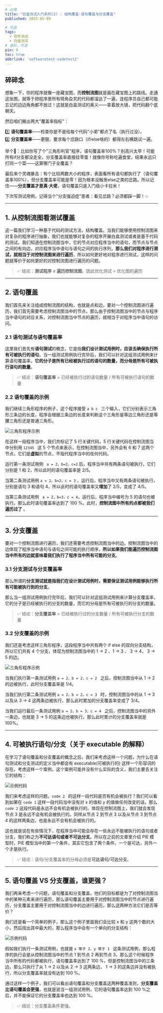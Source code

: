 ```yaml
---
# 必填
title: "白盒测试入门系列(2) : 结构覆盖-语句覆盖与分支覆盖"
published: 2025-05-09

# 可选
tags:
  - 软件测试
  - 白盒测试
# 进阶，可选
pin: 9
toc: true
abbrlink: 'softwaretest-codetest2'
---
```


## 碎碎念

想象一下，你的程序就像一座藏宝图，而**控制流图**就是画在藏宝图上的路线。走通这张图，就等于把程序里所有犄角旮旯的代码都溜达了一遍，连程序员自己都可能忘记的边边角角都不放过！这就是白盒测试的奥义——拿着放大镜，把代码翻个底朝天。

然后咱们搬出两大"覆盖率指标"：  

1️⃣ **语句覆盖率**——检查你是不是给每个代码"小弟"都点了名（执行过没）。  
2️⃣ **分支覆盖率**——更狠，要求每个岔路口（if/else啥的）都得左右横跳试一遍。

举个🌰：比如你写了个"三角形判官"程序，语句覆盖率100%？别高兴太早！可能所有if分支都没走全，分支覆盖率直接挂零蛋！就像你号称吃遍食堂，结果永远只打同一个菜——这算哪门子全覆盖？

最后来个灵魂暴击：有个比较两数大小的程序，表面看所有语句都执行了（语句覆盖率100%），但分支覆盖率可能是零！因为根本没触发else之类的岔路。所以记住——**分支覆盖才是真·大佬**，语句覆盖只是入门级小卡拉米！

下次写测试用例，记得当个"分支强迫症"患者：看见岔路？必须都踩一脚！💥

---

## 1. 从控制流图看测试覆盖

这一篇我们学习一种基于代码的测试方法，结构覆盖。当我们能够使用控制流图来对复杂的程序进行抽象，我们也就能够对复杂的程序开展白盒测试或者是基于代码的测试。我们知道在控制流图当中，它的节点对应程序当中的语句，而节点与节点之间的有向边，对应程序当中语句与语句之间的执行序列，**那么我们对程序进行测试，就相当于对控制流图来进行遍历**，所以如何更好地对程序进行测试，这样的问题就等价于如何更好的对控制流图进行遍历的问题。

> ✅ 结论：**测试程序 = 遍历控制流图**，因此优化测试 = 优化图的遍历

---
## 2. 语句覆盖

我们首先来关注组成控制流图的结构，也就是点和边，要对一个控制流图进行遍历，我们首先需要考虑控制流图当中的节点，那么由于控制流图当中的节点与程序当中语句的对应关系，对控制流图当中节点的遍历，就相当于对程序当中语句的访问。

### 2.1 语句测试与语句覆盖率

这里我们首先有**语句测试**的概念，它是指**我们设计测试用例时，应该去确保执行所有可被执行的语句**。当一组测试用例执行完毕后，我们可以针对这组测试用例来计算语句覆盖率，**它的分子是所有已经被执行过的语句的数量，而分母是所有可被执行语句的数量**。

> ✅ 结论：**语句覆盖率** = 已经被执行过的语句数量 / 所有可被执行语句的数量

### 2.2 语句覆盖的示例

我们继续三角形程序的例子，这个程序接受 `a b c ` 三个输入，它们分别表示三角形三条边的长度，程序会根据三条边的长度来判断这个三角形是等边三角形还是等腰三角形还是普通三角形。

![三角形程序示例](https://cdn.ethanzhou.cn/i/2025/05/09/681dd974b9ae3.jpg)

在这样一段程序当中，我们共标记了 5 行关键代码，5 行关键代码在控制流图当中分别用 `12345 ` 这 5 个节点来表示，在控制流图当中，另外会有 6 和 7 这两个节点，它们是**虚拟**的节点，不指代程序当中的任何代码。

运行第一条测试用例 ` a = 2，b=2，c=2` 后，程序当中共有两条语句被执行，它们分别是 1 和 2，所以此时的语句覆盖率是 2/5。

当第二条测试用例 `a = 2，b=2，c = 3` ，运行后，程序当中又有两条语句被执行，分别是语句 3 和语句 4，所以此时的语句覆盖率又**增加**了 2/5，变成了 4/5。

当第三条测试用例 ` a = 2，b=3，c = 4`，运行后，程序当中编号为 5 的语句也被执行。那么此时语句覆盖率达到了 100 %。此时，**控制流图中所有的点都被我们遍历过了** 。

---

## 3. 分支覆盖

要对一个控制流图进行遍历，我们还需要考虑控制流图当中的边。控制流图当中的边体现了程序当中语句与语句之间可能的执行顺序，**所以如果我们能遍历控制流图当中所有的边就意味着我们执行了程序当中所有可能的分支**。

### 3.1 分支测试与分支覆盖率

那么所谓的**分支测试就是指我们在设计测试用例时，需要保证测试用例能够执行所有可能被执行到的分支**。

那么当一组测试用例执行完毕后，我们可以针对这组测试用例来计算分支覆盖率，它的分子是已经被执行的分支的数量，而它的分母是所有可被执行的分支的数量。

> ✅ 结论：**分支覆盖率** = 已经被执行过的分支数量 / 所有可被执行分支的数量

### 3.2 分支覆盖的示例

我们还是考虑这样三角形程序，这段程序当中共有两个 if else 的双向分支结构，所以它们共有 4 个分支，体现为控制流图当中的 1 → 2 、1 → 3 、 3 → 4， 3 → 5 的边。

![三角形程序示例](https://cdn.ethanzhou.cn/i/2025/05/09/681de926cb0e0.jpg)

当我们执行第一条测试用例 `a = 2，b = 2，c = 2 ` 之后，控制流图当中从 1 → 2 的边被执行，此时分支覆盖率是 1/4。

当我们执行第二条测试用例 `a = 2，b = 2，c = 3 ` 时，控制流图当中的从 1 → 3  以及从 3 → 4 这两条边被执行，那么此时累加的分支覆盖率变成了 3/4。

当我们运行最后一条测试用例 `a = 2，b = 3，c = 4 ` 之后，控制流图当中的另外一条边，也就是  3 → 5 的这条边也被执行。那么此时累计的分支覆盖率就是 100%。

---

## 4. 可被执行语句/分支（关于 **executable** 的解释）

在学习了语句覆盖和分支覆盖的概念之后，我们来考虑这样一个问题，为什么在语句测试和分支测试的定义当中都会有 executable(可被执行的) 这样一个形容词的存在。考虑这样一个案例，这个案例可能并没有什么实际的含义，我们主要去关注它的结构：

![示例代码](https://cdn.ethanzhou.cn/i/2025/05/09/681dea7fa71c3.jpg)


我们来考虑这样的问题。`code 2 ` 的这样一段代码是否有机会被执行？我们可以看到如果在 `code 1` 这样一段代码当中没有对 x 的值和 y 的值做任何改变的话，那么 `code 2` 这段代码是永远不会有机会被执行的。体现在控制流图上，我们就会发现节点 3 是永远不会有机会被执行的。同样从节点 2 到节点 3 以及从节点 3 到节点 4 的这样两条边，也是永远不会有机会被执行的。

这也就是说在有些情况下，在程序当中可能会存在一些永远不能被执行的语句或者分支，我们称之为**不可达语句或者不可达分支**。所以在之前的文章里介绍 PIE 模型时，PIE 模型当中的第一个条件，其实它包含了两个条件，一个是可达，另外一个才是执行。

> ✅ 结论：语句/分支覆盖率的分母必须是**可达语句/可达分支**。

---

## 5. 语句覆盖 VS 分支覆盖，谁更强？

我们再来考虑一个问题，语句覆盖和分支覆盖，他们的目标都是为了对控制流图当中的某种元素来进行遍历，那么语句覆盖主要用于对控制流图当中的节点进行遍历，分支覆盖主要用于对控制流图当中的边进行遍历，那么这两种方法它们是否等价？

我们还是看一个简单的例子，那么这个例子里面我们会比较 x 和 y 这两个数的大小，然后找出其中最大的，那么程序当中会有一个单向的分支结构：

![示例代码](https://cdn.ethanzhou.cn/i/2025/05/09/681debddd44bb.jpg)

假如我们执行一条测试用例，也就是 `x 等于 2，y 等于 1 ` 这条测试用例，那么程序的执行会是从控制流图当中的节点 1 到节点 2 再到节点 3，那么这个时候程序当中所有的代码都被执行，语句覆盖率达到了 100 %，但是控制流图当中的三条边，那么只执行了从 1 → 2 以及从 2 → 3 这两条边， 1 → 3 的这条边并没有被执行，所以分支覆盖率就没有达到 100 %。

通过这样一个例子，我们可以看出语句覆盖和分支覆盖这两种覆盖准则，**分支覆盖比语句覆盖会更强**，也就是说当一组测试用例，它的语句覆盖率达到 100 %之后，并不能保证它的分支覆盖率也达到 100 %。

> ✅ 结论：分支覆盖条件更强。


